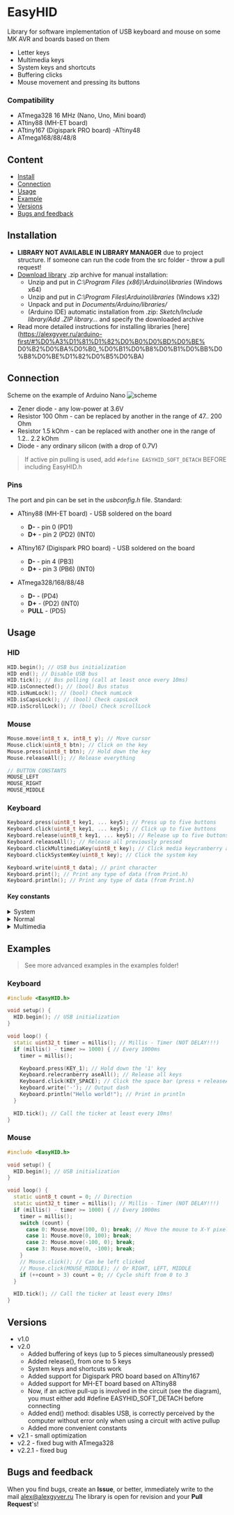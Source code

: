 # EasyHID
Library for software implementation of USB keyboard and mouse on some MK AVR and boards based on them
- Letter keys
- Multimedia keys
- System keys and shortcuts
- Buffering clicks
- Mouse movement and pressing its buttons

### Compatibility
- ATmega328 16 MHz (Nano, Uno, Mini board)
- ATtiny88 (MH-ET board)
- ATtiny167 (Digispark PRO board)
-ATtiny48
- ATmega168/88/48/8

## Content
- [Install](#install)
- [Connection](#wiring)
- [Usage](#usage)
- [Example](#example)
- [Versions](#versions)
- [Bugs and feedback](#feedback)

<a id="install"></a>
## Installation
- **LIBRARY NOT AVAILABLE IN LIBRARY MANAGER** due to project structure. If someone can run the code from the src folder - throw a pull request!
- [Download library](https://github.com/GyverLibs/EasyHID/archive/refs/heads/main.zip) .zip archive for manual installation:
    - Unzip and put in *C:\Program Files (x86)\Arduino\libraries* (Windows x64)
    - Unzip and put in *C:\Program Files\Arduino\libraries* (Windows x32)
    - Unpack and put in *Documents/Arduino/libraries/*
    - (Arduino IDE) automatic installation from .zip: *Sketch/Include library/Add .ZIP library…* and specify the downloaded archive
- Read more detailed instructions for installing libraries [here] (https://alexgyver.ru/arduino-first/#%D0%A3%D1%81%D1%82%D0%B0%D0%BD%D0%BE% D0%B2%D0%BA%D0%B0_%D0%B1%D0%B8%D0%B1%D0%BB%D0%B8%D0%BE%D1%82%D0%B5%D0%BA)

<a id="wiring"></a>
## Connection
Scheme on the example of Arduino Nano
![scheme](/docs/schemes.png)
- Zener diode - any low-power at 3.6V
- Resistor 100 Ohm - can be replaced by another in the range of 47.. 200 Ohm
- Resistor 1.5 kOhm - can be replaced with another one in the range of 1.2.. 2.2 kOhm
- Diode - any ordinary silicon (with a drop of 0.7V)

> If active pin pulling is used, add `#define EASYHID_SOFT_DETACH` BEFORE including EasyHID.h

### Pins
The port and pin can be set in the *usbconfig.h* file. Standard:
- ATtiny88 (MH-ET board) - USB soldered on the board
    - **D-** - pin 0 (PD1)
    - **D+** - pin 2 (PD2) (INT0)

- ATtiny167 (Digispark PRO board) - USB soldered on the board
    - **D-** - pin 4 (PB3)
    - **D+** - pin 3 (PB6) (INT0)
    
- ATmega328/168/88/48
    - **D-** - (PD4)
    - **D+** - (PD2) (INT0)
    - **PULL** - (PD5)

<a id="usage"></a>
## Usage
### HID
```cpp
HID.begin(); // USB bus initialization
HID end(); // Disable USB bus
HID.tick(); // Bus polling (call at least once every 10ms)
HID.isConnected(); // (bool) Bus status
HID.isNumLock(); // (bool) Check numLock
HID.isCapsLock(); // (bool) Check capsLock
HID.isScrollLock(); // (bool) Check scrollLock
```

### Mouse
```cpp
Mouse.move(int8_t x, int8_t y); // Move cursor
Mouse.click(uint8_t btn); // Click on the key
Mouse.press(uint8_t btn); // Hold down the key
Mouse.releaseAll(); // Release everything

// BUTTON CONSTANTS
MOUSE_LEFT
MOUSE_RIGHT
MOUSE_MIDDLE
```

### Keyboard
```cpp
Keyboard.press(uint8_t key1, ... key5); // Press up to five buttons
Keyboard.click(uint8_t key1, ... key5); // Click up to five buttons
Keyboard.release(uint8_t key1, ... key5); // Release up to five buttons
Keyboard.releaseAll(); // Release all previously pressed
Keyboard.clickMultimediaKey(uint8_t key); // Click media keycranberry avishu
Keyboard.clickSystemKey(uint8_t key); // Click the system key

Keyboard.write(uint8_t data); // print character
Keyboard.print(); // Print any type of data (from Print.h)
Keyboard.println(); // Print any type of data (from Print.h)
```

#### Key constants
<details>
<summary>System</summary>

```cpp
KEY_LEFT_CONTROL
KEY_LEFT_SHIFT
KEY_LEFT_ALT
KEY_LEFT_WIN
KEY_RIGHT_CONTROL
KEY_RIGHT_SHIFT
KEY_RIGHT_ALT
KEY_RIGHT_WIN

KEY_POWER
KEY_SLEEP
KEY_WAKE
```
</details>

<details>
<summary>Normal</summary>

```cpp
KEY_1
KEY_2
KEY_3
KEY_4
KEY_5
KEY_6
KEY_7
KEY_8
KEY_9
KEY_0
KEY_A
KEY_B
KEY_C
KEY_D
KEY_E
KEY_F
KEY_G
KEY_H
KEY_I
KEY_J
KEY_K
KEY_L
KEY_M
KEY_N
KEY_O
KEY_P
KEY_Q
KEY_R
KEY_S
KEY_T
KEY_U
KEY_V
KEY_W
KEY_X
KEY_Y
KEY_Z
KEY_COMMA
KEY_PERIOD
KEY_MINUS
KEY_EQUAL
KEY_BACKSLASH
KEY_SQBRAK_LEFT
KEY_SQBRAK_RIGHT
KEY_SLASH
KEY_F1
KEY_F2
KEY_F3
KEY_F4
KEY_F5
KEY_F6
KEY_F7
KEY_F8
KEY_F9
KEY_F10
KEY_F11
KEY_F12
KEY_APP
KEY_ENTER
KEY_BACKSPACE
KEY_ESC
KEY_TAB
KEY_SPACE
KEY_INSERT
KEY_HOME
KEY_PAGE_UP
KEY_DELETE
KEY_END
KEY_PAGE_DOWN
KEY_PRINTSCREEN
KEY_ARROW_RIGHT
KEY_ARROW_LEFT
KEY_ARROW_DOWN
KEY_ARROW_UP
```
</details>

<details>
<summary>Multimedia</summary>

```cpp
KEY_VOL_UP
KEY_VOL_DOWN
KEY_NEXT_TRACK
KEY_PREV_TRACK
KEY_STOP
KEY_PLAYPAUSE
KEY_MUTE
KEY_BASSBOOST
KEY_LOUDNESS
KEY_KB_EXECUTE
KEY_KB_HELP
KEY_KB_MENU
KEY_KB_SELECT
KEY_KB_STOP
KEY_KB_AGAIN
KEY_KB_UNDO
KEY_KB_CUT
KEY_KB_COPY
KEY_KB_PASTE
KEY_KB_FIND
```
</details>


<a id="example"></a>
## Examples
> See more advanced examples in the examples folder!

### Keyboard
```cpp
#include <EasyHID.h>

void setup() {
  HID.begin(); // USB initialization
}

void loop() {
  static uint32_t timer = millis(); // Millis - Timer (NOT DELAY!!!)
  if (millis() - timer >= 1000) { // Every 1000ms
    timer = millis();

    Keyboard.press(KEY_1); // Hold down the '1' key
    Keyboard.relecranberry aseAll(); // Release all keys
    Keyboard.click(KEY_SPACE); // Click the space bar (press + releaseAll)
    keyboard.write('-'); // Output dash
    Keyboard.println("Hello world!"); // Print in println
  }

  HID.tick(); // Call the ticker at least every 10ms!
}
```

### Mouse
```cpp
#include <EasyHID.h>

void setup() {
  HID.begin(); // USB initialization
}

void loop() {
  static uint8_t count = 0; // Direction
  static uint32_t timer = millis(); // Millis - Timer (NOT DELAY!!!)
  if (millis() - timer >= 1000) { // Every 1000ms
    timer = millis();
    switch (count) {
      case 0: Mouse.move(100, 0); break; // Move the mouse to X-Y pixels.
      case 1: Mouse.move(0, 100); break;
      case 2: Mouse.move(-100, 0); break;
      case 3: Mouse.move(0, -100); break;
    }
    // Mouse.click(); // Can be left clicked
    // Mouse.click(MOUSE_MIDDLE); // Or RIGHT, LEFT, MIDDLE
    if (++count > 3) count = 0; // Cycle shift from 0 to 3
  }

  HID.tick(); // Call the ticker at least every 10ms!
}
```

<a id="versions"></a>
## Versions
- v1.0
- v2.0
    - Added buffering of keys (up to 5 pieces simultaneously pressed)
    - Added release(), from one to 5 keys
    - System keys and shortcuts work
    - Added support for Digispark PRO board based on ATtiny167
    - Added support for MH-ET board based on ATtiny88
    - Now, if an active pull-up is involved in the circuit (see the diagram), you must either add #define EASYHID_SOFT_DETACH before connecting
    - Added end() method: disables USB, is correctly perceived by the computer without error only when using a circuit with active pullup
    - Added more convenient constants
- v2.1 - small optimization
- v2.2 - fixed bug with ATmega328
- v2.2.1 - fixed bug

<a id="feedback"></a>
## Bugs and feedback
When you find bugs, create an **Issue**, or better, immediately write to the mail [alex@alexgyver.ru](mailto:alex@alexgyver.ru)
The library is open for revision and your **Pull Request**'s!